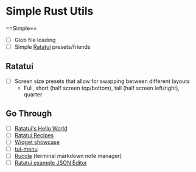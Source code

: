 
# Simple Rust Utils

==Simple==

* [ ] Glob file loading
* [ ] Simple [Ratatui](https://ratatui.rs/) presets/friends

## Ratatui

* [ ] Screen size presets that allow for swapping between different layouts
	* Full, short (half screen top/bottom), tall (half screen left/right), quarter


## Go Through

* [ ] [Ratatui's Hello World](https://ratatui.rs/tutorials/hello-ratatui/)  
* [ ] [Ratatui Recipes](https://ratatui.rs/recipes/)  
* [ ] [Widget showcase](https://ratatui.rs/showcase/widgets/)  
* [ ] [tui-menu](https://crates.io/crates/tui-menu)  
* [ ] [Rucola](https://github.com/Linus-Mussmaecher/rucola) (terminal markdown note manager)  
* [ ] [Ratatui example JSON Editor](https://ratatui.rs/tutorials/json-editor/)  
